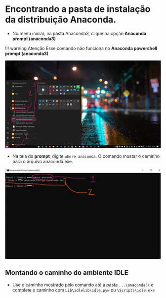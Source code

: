 # Encontrando a pasta de instalação da distribuição Anaconda.
  
- No menu iniciar, na pasta Anaconda3, clique na opção **Anaconda prompt (anaconda3)**

!!! warning Atenção
    Esse comando não funciona no **Anaconda powershell prompt (anaconda3)**

![](figs/atalho_extra_01.jpg)

- Na tela do  **prompt**, digite ```where anaconda```. O comando mostar o caminho para o arquivo anaconda.exe.

![](figs/atalho_extra_02.jpg)
   
## Montando o caminho do ambiente IDLE

- Use o caminho mostrado pelo comando até a pasta ```...\anaconda3\``` e complete o caminho com ```Lib\idlelib\idle.pyw``` ou ```\Scripts\idle.exe```
